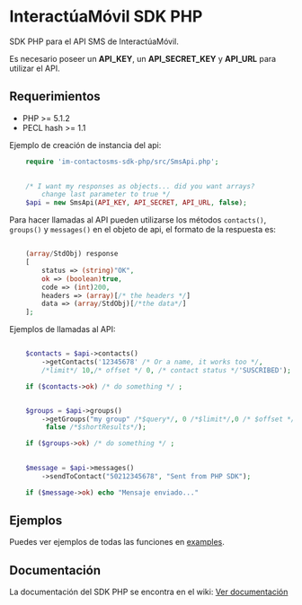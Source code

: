 # InteractúaMóvil SDK PHP

SDK PHP para el API SMS de InteractúaMóvil.

Es necesario poseer un **API_KEY**, un **API_SECRET_KEY** y **API_URL**
para utilizar el API.

## Requerimientos
* PHP >= 5.1.2
* PECL hash >= 1.1

Ejemplo de creación de instancia del api:
    
```php
    require 'im-contactosms-sdk-php/src/SmsApi.php';

    
    /* I want my responses as objects... did you want arrays? 
        change last parameter to true */ 
    $api = new SmsApi(API_KEY, API_SECRET, API_URL, false);  

```

Para hacer llamadas al API pueden utilizarse los métodos `contacts()`, `groups()` y `messages()`  en el objeto de api, el formato de la respuesta es:

```php

    (array/StdObj) response
    [
        status => (string)"OK",
        ok => (boolean)true,
        code => (int)200,
        headers => (array)[/* the headers */]
        data => (array/StdObj)[/*the data*/]
    ];

```
Ejemplos de llamadas al API:

```php

    $contacts = $api->contacts()
        ->getContacts('12345678' /* Or a name, it works too */,
        /*limit*/ 10,/* offset */ 0, /* contact status */'SUSCRIBED');

    if ($contacts->ok) /* do something */ ;


    $groups = $api->groups()
        ->getGroups("my group" /*$query*/, 0 /*$limit*/,0 /* $offset */,
         false /*$shortResults*/);

    if ($groups->ok) /* do something */ ;

    
    $message = $api->messages()
        ->sendToContact("50212345678", "Sent from PHP SDK");

    if ($message->ok) echo "Mensaje enviado..."

```

## Ejemplos

Puedes ver ejemplos de todas las funciones en [examples](https://github.com/interactuamovil/im-contactosms-sdk-php/tree/master/examples).


## Documentación

La documentación del SDK PHP se encontra en el wiki: [Ver documentación](https://github.com/interactuamovil/im-contactosms-sdk-php/wiki)